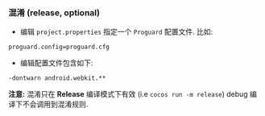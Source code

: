 ### 混淆 (release, optional)
* 编辑 `project.properties` 指定一个 `Proguard` 配置文件. 比如:
```
proguard.config=proguard.cfg
```

* 编辑配置文件包含如下:
```
-dontwarn android.webkit.**
```
 __注意:__ 混淆只在 __Release__ 编译模式下有效 (i.e `cocos run -m release`) debug 编译下不会调用到混淆规则.
